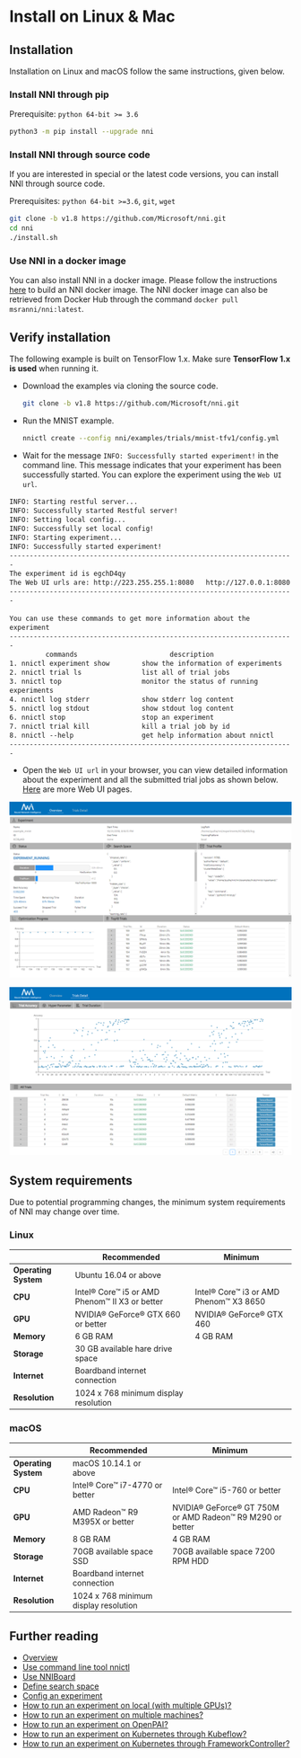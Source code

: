 # Install on Linux & Mac

## Installation

Installation on Linux and macOS follow the same instructions, given below.

### Install NNI through pip

  Prerequisite: `python 64-bit >= 3.6`

  ```bash
  python3 -m pip install --upgrade nni
  ```

### Install NNI through source code

  If you are interested in special or the latest code versions, you can install NNI through source code.

  Prerequisites: `python 64-bit >=3.6`, `git`, `wget`

  ```bash
  git clone -b v1.8 https://github.com/Microsoft/nni.git
  cd nni
  ./install.sh
  ```

### Use NNI in a docker image

  You can also install NNI in a docker image. Please follow the instructions [here](https://github.com/Microsoft/nni/tree/master/deployment/docker/README.md) to build an NNI docker image. The NNI docker image can also be retrieved from Docker Hub through the command `docker pull msranni/nni:latest`.

## Verify installation

The following example is built on TensorFlow 1.x. Make sure **TensorFlow 1.x is used** when running it.

* Download the examples via cloning the source code.

  ```bash
  git clone -b v1.8 https://github.com/Microsoft/nni.git
  ```

* Run the MNIST example.

  ```bash
  nnictl create --config nni/examples/trials/mnist-tfv1/config.yml
  ```

* Wait for the message `INFO: Successfully started experiment!` in the command line. This message indicates that your experiment has been successfully started. You can explore the experiment using the `Web UI url`.

```text
INFO: Starting restful server...
INFO: Successfully started Restful server!
INFO: Setting local config...
INFO: Successfully set local config!
INFO: Starting experiment...
INFO: Successfully started experiment!
-----------------------------------------------------------------------
The experiment id is egchD4qy
The Web UI urls are: http://223.255.255.1:8080   http://127.0.0.1:8080
-----------------------------------------------------------------------

You can use these commands to get more information about the experiment
-----------------------------------------------------------------------
         commands                       description
1. nnictl experiment show        show the information of experiments
2. nnictl trial ls               list all of trial jobs
3. nnictl top                    monitor the status of running experiments
4. nnictl log stderr             show stderr log content
5. nnictl log stdout             show stdout log content
6. nnictl stop                   stop an experiment
7. nnictl trial kill             kill a trial job by id
8. nnictl --help                 get help information about nnictl
-----------------------------------------------------------------------
```

* Open the `Web UI url` in your browser, you can view detailed information about the experiment and all the submitted trial jobs as shown below. [Here](../Tutorial/WebUI.md) are more Web UI pages.

![overview](../../img/webui_overview_page.png)

![detail](../../img/webui_trialdetail_page.png)

## System requirements

Due to potential programming changes, the minimum system requirements of NNI may change over time.

### Linux

|                      | Recommended                                    | Minimum                                |
| -------------------- | ---------------------------------------------- | -------------------------------------- |
| **Operating System** | Ubuntu 16.04 or above                          |
| **CPU**              | Intel® Core™ i5 or AMD Phenom™ II X3 or better | Intel® Core™ i3 or AMD Phenom™ X3 8650 |
| **GPU**              | NVIDIA® GeForce® GTX 660 or better             | NVIDIA® GeForce® GTX 460               |
| **Memory**           | 6 GB RAM                                       | 4 GB RAM                               |
| **Storage**          | 30 GB available hare drive space               |
| **Internet**         | Boardband internet connection                  |
| **Resolution**       | 1024 x 768 minimum display resolution          |

### macOS

|                      | Recommended                           | Minimum                                                   |
| -------------------- | ------------------------------------- | --------------------------------------------------------- |
| **Operating System** | macOS 10.14.1 or above                |
| **CPU**              | Intel® Core™ i7-4770 or better        | Intel® Core™ i5-760 or better                             |
| **GPU**              | AMD Radeon™ R9 M395X or better        | NVIDIA® GeForce® GT 750M or AMD Radeon™ R9 M290 or better |
| **Memory**           | 8 GB RAM                              | 4 GB RAM                                                  |
| **Storage**          | 70GB available space SSD              | 70GB available space 7200 RPM HDD                         |
| **Internet**         | Boardband internet connection         |
| **Resolution**       | 1024 x 768 minimum display resolution |

## Further reading

* [Overview](../Overview.md)
* [Use command line tool nnictl](Nnictl.md)
* [Use NNIBoard](WebUI.md)
* [Define search space](SearchSpaceSpec.md)
* [Config an experiment](ExperimentConfig.md)
* [How to run an experiment on local (with multiple GPUs)?](../TrainingService/LocalMode.md)
* [How to run an experiment on multiple machines?](../TrainingService/RemoteMachineMode.md)
* [How to run an experiment on OpenPAI?](../TrainingService/PaiMode.md)
* [How to run an experiment on Kubernetes through Kubeflow?](../TrainingService/KubeflowMode.md)
* [How to run an experiment on Kubernetes through FrameworkController?](../TrainingService/FrameworkControllerMode.md)

